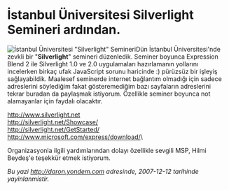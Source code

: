 # İstanbul Üniversitesi Silverlight Semineri ardından.
![İstanbul Üniversitesi "Silverlight"
Semineri](media/Istanbul_Universitesi_Silverlight_Semineri_ardindan/11122007_1.jpg)Dün
İstanbul Üniversitesi'nde zevkli bir "**Silverlight**" semineri
düzenledik. Seminer boyunca Expression Blend 2 ile Silverlight 1.0 ve
2.0 uygulamaları hazırlamanın yollarını incelerken birkaç ufak
JavaScript sorunu haricinde :) pürüzsüz bir işleyiş sağlayabildik.
Maalesef seminerde internet bağlantım olmadığı için sadece adreslerini
söylediğim fakat gösteremediğim bazı sayfaların adreslerini tekrar
buradan da paylaşmak istiyorum. Özellikle seminer boyunca not
alamayanlar için faydalı olacaktır.

<http://www.silverlight.net>\
 <http://silverlight.net/Showcase/>\
 <http://silverlight.net/GetStarted/>\
 <http://www.microsoft.com/express/download/>\

Organizasyonla ilgili yardımlarından dolayı özellikle sevgili MSP, Hilmi
Beydeş'e teşekkür etmek istiyorum.



*Bu yazi http://daron.yondem.com adresinde, 2007-12-12 tarihinde yayinlanmistir.*
